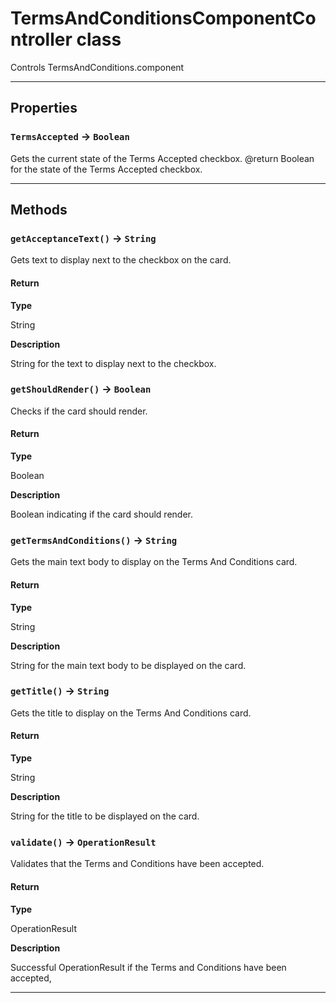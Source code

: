 # TermsAndConditionsComponentController class

Controls TermsAndConditions.component

---
## Properties

### `TermsAccepted` → `Boolean`

Gets the current state of the Terms Accepted checkbox. @return Boolean for the state of the Terms Accepted checkbox.

---
## Methods
### `getAcceptanceText()` → `String`

Gets text to display next to the checkbox on the card.

#### Return

**Type**

String

**Description**

String for the text to display next to the checkbox.

### `getShouldRender()` → `Boolean`

Checks if the card should render.

#### Return

**Type**

Boolean

**Description**

Boolean indicating if the card should render.

### `getTermsAndConditions()` → `String`

Gets the main text body to display on the Terms And Conditions card.

#### Return

**Type**

String

**Description**

String for the main text body to be displayed on the card.

### `getTitle()` → `String`

Gets the title to display on the Terms And Conditions card.

#### Return

**Type**

String

**Description**

String for the title to be displayed on the card.

### `validate()` → `OperationResult`

Validates that the Terms and Conditions have been accepted.

#### Return

**Type**

OperationResult

**Description**

Successful OperationResult if the Terms and Conditions have been accepted,

---
